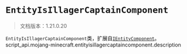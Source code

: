 # `EntityIsIllagerCaptainComponent`

> 文档版本：1.21.0.20

`EntityIsIllagerCaptainComponent`类，扩展自[`IEntityComponent`](./ientitycomponent.md)。script_api.mojang-minecraft.entityisillagercaptaincomponent.description
